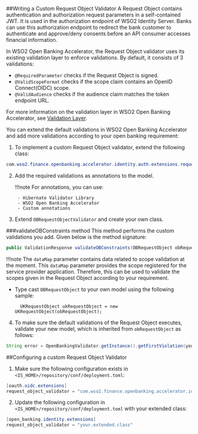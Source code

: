 ##Writing a Custom Request Object Validator
A Request Object contains authentication and authorization request parameters in a self-contained JWT. It is used in the 
authorization endpoint of WSO2 Identity Server. Banks can use this authorization endpoint 
to redirect the bank customer to authenticate and approve/deny consents before an API consumer accesses financial 
information. 

In WSO2 Open Banking Accelerator, the Request Object validator uses its existing validation layer to enforce validations. By 
default, it consists of 3 validations:

   - `@RequiredParameter` checks if the Request Object is signed.
   - `@ValidScopeFormat` checks if the scope claim contains an OpenID Connect(OIDC) scope.
   - `@ValidAudience` checks if the audience claim matches the token endpoint URL.

For more information on the validation layer in WSO2 Open Banking Accelerator, see [Validation Layer](../develop/validation-layer.md).

You can extend the default validations in WSO2 Open Banking Accelerator and add more validations according to your open 
banking requirement:

1. To implement a custom Request Object validator, extend the following class:
``` java
com.wso2.finance.openbanking.accelerator.identity.auth.extensions.request.validator.OBRequestObjectValidator
``` 

2. Add the required validations as annotations to the model. 

    !!!note
        For annotations, you can use:
    
        - Hibernate Validator Library
        - WSO2 Open Banking Accelerator
        - Custom annotations
    
3. Extend `OBRequestObjectValidator` and create your own class.

###validateOBConstraints method
This method performs the custom validations you add. Given below is the method signature:
``` java
public ValidationResponse validateOBConstraints(OBRequestObject obRequestObject, Map<String, Object> dataMap) 
```

!!!note
    The `dataMap` parameter contains data related to scope validation at the moment. This `dataMap` parameter provides 
    the scope registered for the service provider application. Therefore, this can be used to validate the scopes given 
    in the Request Object according to your requirement.      
 
- Type cast `OBRequestObject` to your own model using the following sample:
  ```
    UKRequestObject ukRequestObject = new UKRequestObject(obRequestObject);
  ```
   
4. To make sure the default validations of the Request Object executes, validate your new model, which is inherited 
from `obRequestObject` as follows:
``` java
String error = OpenBankingValidator.getInstance().getFirstViolation(yourInheritedNewModel);
```

##Configuring a custom Request Object Validator 
1. Make sure the following configuration exists in `<IS_HOME>/repository/conf/deployment.toml`:
``` java
[oauth.oidc.extensions]
request_object_validator = "com.wso2.finance.openbanking.accelerator.identity.auth.extensions.request.validator.OBRequestObjectValidationExtension"
```

2. Update the following configuration in `<IS_HOME>/repository/conf/deployment.toml` with your extended class: 
``` java 
[open_banking.identity.extensions]
request_object_validator = "your.extended.class"
```
